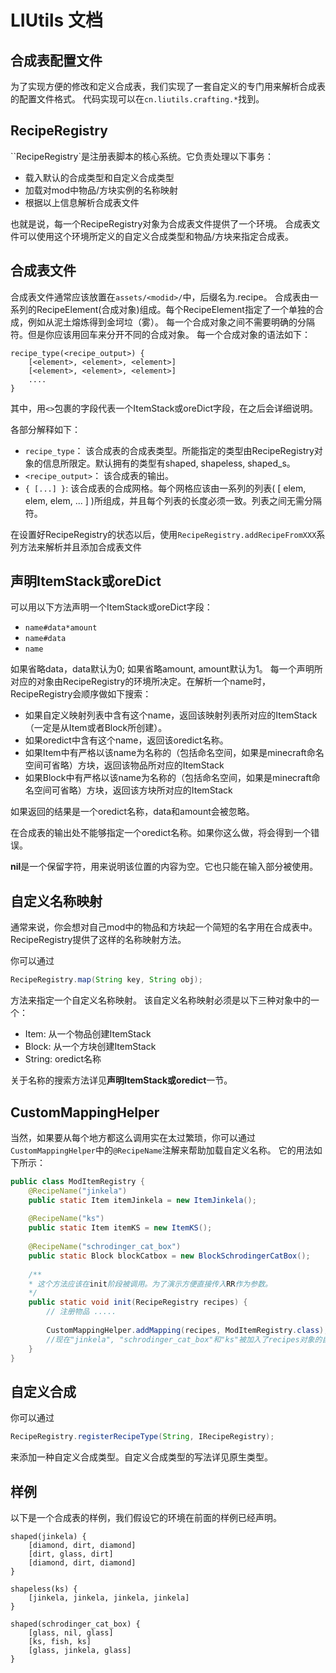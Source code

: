 ﻿# LIUtils 文档
## 合成表配置文件

为了实现方便的修改和定义合成表，我们实现了一套自定义的专门用来解析合成表的配置文件格式。
代码实现可以在`cn.liutils.crafting.*`找到。

RecipeRegistry
---
``RecipeRegistry`是注册表脚本的核心系统。它负责处理以下事务：

* 载入默认的合成类型和自定义合成类型
* 加载对mod中物品/方块实例的名称映射
* 根据以上信息解析合成表文件

也就是说，每一个RecipeRegistry对象为合成表文件提供了一个环境。
合成表文件可以使用这个环境所定义的自定义合成类型和物品/方块来指定合成表。



合成表文件
---
合成表文件通常应该放置在``assets/<modid>/``中，后缀名为.recipe。
合成表由一系列的RecipeElement(合成对象)组成。每个RecipeElement指定了一个单独的合成，例如从泥土熔炼得到金坷垃（雾）。
每一个合成对象之间不需要明确的分隔符。但是你应该用回车来分开不同的合成对象。
每一个合成对象的语法如下：
```
recipe_type(<recipe_output>) {
	[<element>, <element>, <element>]
	[<element>, <element>, <element>]
	....
}
```

其中，用`<>`包裹的字段代表一个ItemStack或oreDict字段，在之后会详细说明。

各部分解释如下：

* `recipe_type`： 该合成表的合成表类型。所能指定的类型由RecipeRegistry对象的信息所限定。默认拥有的类型有shaped, shapeless, shaped_s。
* `<recipe_output>`： 该合成表的输出。
* `{ [...] }`: 该合成表的合成网格。每个网格应该由一系列的列表( [ elem, elem, elem, ... ] )所组成，并且每个列表的长度必须一致。列表之间无需分隔符。

在设置好RecipeRegistry的状态以后，使用```RecipeRegistry.addRecipeFromXXX```系列方法来解析并且添加合成表文件



声明ItemStack或oreDict
---
可以用以下方法声明一个ItemStack或oreDict字段：

* `name#data*amount`
* `name#data`
* `name`

如果省略data，data默认为0; 如果省略amount, amount默认为1。
每一个声明所对应的对象由RecipeRegistry的环境所决定。在解析一个name时，RecipeRegistry会顺序做如下搜索：

* 如果自定义映射列表中含有这个name，返回该映射列表所对应的ItemStack（一定是从Item或者Block所创建）。
* 如果oredict中含有这个name，返回该oredict名称。
* 如果Item中有严格以该name为名称的（包括命名空间，如果是minecraft命名空间可省略）方块，返回该物品所对应的ItemStack
* 如果Block中有严格以该name为名称的（包括命名空间，如果是minecraft命名空间可省略）方块，返回该方块所对应的ItemStack

如果返回的结果是一个oredict名称，data和amount会被忽略。

在合成表的输出处不能够指定一个oredict名称。如果你这么做，将会得到一个错误。

**nil**是一个保留字符，用来说明该位置的内容为空。它也只能在输入部分被使用。



自定义名称映射
---
通常来说，你会想对自己mod中的物品和方块起一个简短的名字用在合成表中。RecipeRegistry提供了这样的名称映射方法。

你可以通过
```java
RecipeRegistry.map(String key, String obj);
```
方法来指定一个自定义名称映射。
该自定义名称映射必须是以下三种对象中的一个：

* Item: 从一个物品创建ItemStack
* Block: 从一个方块创建ItemStack
* String: oredict名称

关于名称的搜索方法详见**声明ItemStack或oredict**一节。



CustomMappingHelper
---
当然，如果要从每个地方都这么调用实在太过繁琐，你可以通过```CustomMappingHelper```中的```@RecipeName```注解来帮助加载自定义名称。
它的用法如下所示：

```java
public class ModItemRegistry {
	@RecipeName("jinkela")
	public static Item itemJinkela = new ItemJinkela();
	
	@RecipeName("ks")
	public static Item itemKS = new ItemKS();
	
	@RecipeName("schrodinger_cat_box")
	public static Block blockCatbox = new BlockSchrodingerCatBox();
	
	/**
	* 这个方法应该在init阶段被调用。为了演示方便直接传入RR作为参数。
	*/
	public static void init(RecipeRegistry recipes) {
		// 注册物品 .....
		
		CustomMappingHelper.addMapping(recipes, ModItemRegistry.class); 
		//现在"jinkela", "schrodinger_cat_box"和"ks"被加入了recipes对象的自定义映射表中。
	}
}
```


自定义合成
---
你可以通过
```java
RecipeRegistry.registerRecipeType(String, IRecipeRegistry);
```
来添加一种自定义合成类型。自定义合成类型的写法详见原生类型。



样例
---
以下是一个合成表的样例，我们假设它的环境在前面的样例已经声明。
```
shaped(jinkela) {
	[diamond, dirt, diamond]
	[dirt, glass, dirt]
	[diamond, dirt, diamond]
}

shapeless(ks) {
	[jinkela, jinkela, jinkela, jinkela]
}

shaped(schrodinger_cat_box) {
	[glass, nil, glass]
	[ks, fish, ks]
	[glass, jinkela, glass]
}
```
